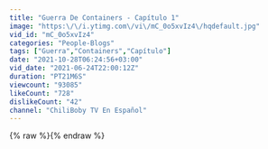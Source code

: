 ```yaml
---
title: "Guerra De Containers - Capítulo 1"
image: "https:\/\/i.ytimg.com\/vi\/mC_0o5xvIz4\/hqdefault.jpg"
vid_id: "mC_0o5xvIz4"
categories: "People-Blogs"
tags: ["Guerra","Containers","Capítulo"]
date: "2021-10-28T06:24:56+03:00"
vid_date: "2021-06-24T22:00:12Z"
duration: "PT21M6S"
viewcount: "93085"
likeCount: "728"
dislikeCount: "42"
channel: "ChiliBoby TV En Español"
---
```

{% raw %}{% endraw %}
